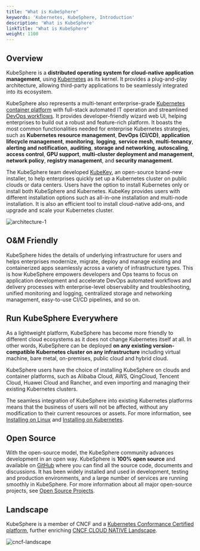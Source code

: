 ```yaml
---
title: "What is KubeSphere"
keywords: 'Kubernetes, KubeSphere, Introduction'
description: 'What is KubeSphere'
linkTitle: "What is KubeSphere"
weight: 1100
---
```


## Overview

KubeSphere is a **distributed operating system for cloud-native application management**, using [Kubernetes](https://kubernetes.io) as its kernel. It provides a plug-and-play architecture, allowing third-party applications to be seamlessly integrated into its ecosystem.

KubeSphere also represents a multi-tenant enterprise-grade [Kubernetes container platform](https://kubesphere.io) with full-stack automated IT operation and streamlined [DevOps workflows](https://kubesphere.io/devops/). It provides developer-friendly wizard web UI, helping enterprises to build out a robust and feature-rich platform. It boasts the most common functionalities needed for enterprise Kubernetes strategies, such as **Kubernetes resource management**, **DevOps (CI/CD)**, **application lifecycle management**, **monitoring**, **logging**, **service mesh**, **multi-tenancy**, **alerting and notification**, **auditing**, **storage and networking**, **autoscaling**, **access control**, **GPU support**, **multi-cluster deployment and management**, **network policy**, **registry management**, and **security management**.

The KubeSphere team developed [KubeKey](https://github.com/kubesphere/kubekey), an open-source brand-new installer, to help enterprises quickly set up a Kubernetes cluster on public clouds or data centers. Users have the option to install Kubernetes only or install both KubeSphere and Kubernetes. KubeKey provides users with different installation options such as all-in-one installation and multi-node installation. It is also an efficient tool to install cloud-native add-ons, and upgrade and scale your Kubernetes cluster.

![architecture-1](/images/docs/v3.x/introduction/what-is-kubesphere/architecture-1.png)

## O&M Friendly

KubeSphere hides the details of underlying infrastructure for users and helps enterprises modernize, migrate, deploy and manage existing and containerized apps seamlessly across a variety of infrastructure types. This is how KubeSphere empowers developers and Ops teams to focus on application development and accelerate DevOps automated workflows and delivery processes with enterprise-level observability and troubleshooting, unified monitoring and logging, centralized storage and networking management, easy-to-use CI/CD pipelines, and so on.

## Run KubeSphere Everywhere

As a lightweight platform, KubeSphere has become more friendly to different cloud ecosystems as it does not change Kubernetes itself at all. In other words, KubeSphere can be deployed **on any existing version-compatible Kubernetes cluster on any infrastructure** including virtual machine, bare metal, on-premises, public cloud and hybrid cloud.

KubeSphere users have the choice of installing KubeSphere on clouds and container platforms, such as Alibaba Cloud, AWS, QingCloud, Tencent Cloud, Huawei Cloud and Rancher, and even importing and managing their existing Kubernetes clusters.

The seamless integration of KubeSphere into existing Kubernetes platforms means that the business of users will not be affected, without any modification to their current resources or assets. For more information, see [Installing on Linux](../../installing-on-linux/) and [Installing on Kubernetes](../../installing-on-kubernetes/).

## Open Source

With the open-source model, the KubeSphere community advances development in an open way. KubeSphere is **100% open source** and available on [GitHub](https://github.com/kubesphere/) where you can find all the source code, documents and discussions. It has been widely installed and used in development, testing and production environments, and a large number of services are running smoothly in KubeSphere. For more information about all major open-source projects, see [Open Source Projects](/projects/).

## Landscape

KubeSphere is a member of CNCF and a [Kubernetes Conformance Certified platform](https://www.cncf.io/certification/software-conformance/#logos), further enriching [CNCF CLOUD NATIVE Landscape](https://landscape.cncf.io/?landscape=observability-and-analysis&license=apache-license-2-0).

![cncf-landscape](/images/docs/v3.x/introduction/what-is-kubesphere/cncf-landscape.png)
